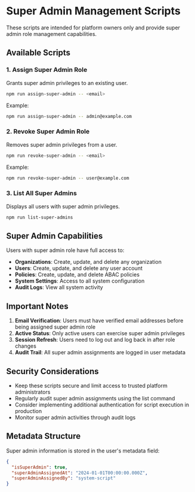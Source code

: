 # Super Admin Management Scripts

These scripts are intended for platform owners only and provide super admin role management capabilities.

## Available Scripts

### 1. Assign Super Admin Role
Grants super admin privileges to an existing user.

```bash
npm run assign-super-admin -- <email>
```

Example:
```bash
npm run assign-super-admin -- admin@example.com
```

### 2. Revoke Super Admin Role
Removes super admin privileges from a user.

```bash
npm run revoke-super-admin -- <email>
```

Example:
```bash
npm run revoke-super-admin -- user@example.com
```

### 3. List All Super Admins
Displays all users with super admin privileges.

```bash
npm run list-super-admins
```

## Super Admin Capabilities

Users with super admin role have full access to:

- **Organizations**: Create, update, and delete any organization
- **Users**: Create, update, and delete any user account
- **Policies**: Create, update, and delete ABAC policies
- **System Settings**: Access to all system configuration
- **Audit Logs**: View all system activity

## Important Notes

1. **Email Verification**: Users must have verified email addresses before being assigned super admin role
2. **Active Status**: Only active users can exercise super admin privileges
3. **Session Refresh**: Users need to log out and log back in after role changes
4. **Audit Trail**: All super admin assignments are logged in user metadata

## Security Considerations

- Keep these scripts secure and limit access to trusted platform administrators
- Regularly audit super admin assignments using the list command
- Consider implementing additional authentication for script execution in production
- Monitor super admin activities through audit logs

## Metadata Structure

Super admin information is stored in the user's metadata field:

```json
{
  "isSuperAdmin": true,
  "superAdminAssignedAt": "2024-01-01T00:00:00.000Z",
  "superAdminAssignedBy": "system-script"
}
```